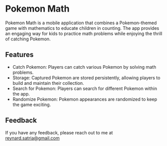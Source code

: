 
# Pokemon Math

Pokemon Math is a mobile application that combines a Pokemon-themed game with mathematics to educate children in counting. The app provides an engaging way for kids to practice math problems while enjoying the thrill of catching Pokemon.





## Features

- Catch Pokemon: Players can catch various Pokemon by solving math problems.
- Storage: Captured Pokemon are stored persistently, allowing players to build and maintain their collection.
- Search for Pokemon: Players can search for different Pokemon within the app.
- Randomize Pokemon: Pokemon appearances are randomized to keep the game exciting.
## Feedback

If you have any feedback, please reach out to me at reynard.satria@gmail.com
